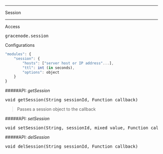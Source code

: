 ***
Session
***

Access
<pre>
gracenode.session
</pre>

Configurations
```javascript
"modules": {
	"session": {
		"hosts": ["server host or IP address"...],
		"ttl": int (in seconds),
		"options": object
	}
}
```

#####API: *getSession*

<pre>
void getSession(String sessionId, Function callback)
</pre>
> Passes a session object to the callback

#####API: *setSession*
<pre>
void setSession(String, sessionId, mixed value, Function callback)
</pre>

#####API: *delSession*
<pre>
void delSession(String sessionId, Function callback)
</pre>
